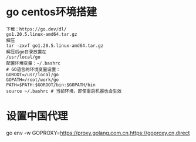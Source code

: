 
# go centos环境搭建
```
下载：https://go.dev/dl/
go1.20.5.linux-amd64.tar.gz
解压
tar -zxvf go1.20.5.linux-amd64.tar.gz
解压后go目录放置在
/usr/local/go
配置环境变量：~/.bashrc
# GO语言的环境变量设置：
GOROOT=/usr/local/go
GOPATH=/root/work/go
PATH=$PATH:$GOROOT/bin:$GOPATH/bin
source ~/.bashrc # 当前环境，即使重启机器也会生效
```

# 设置中国代理

go env -w GOPROXY=https://proxy.golang.com.cn,https://goproxy.cn,direct
